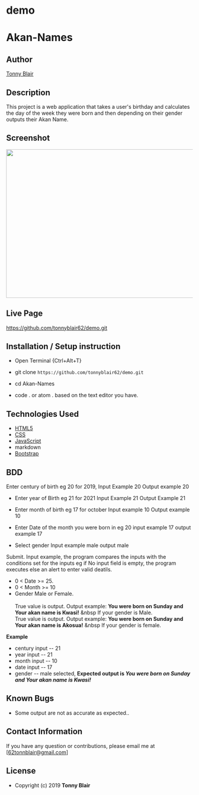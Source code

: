 # demo
# Akan-Names

## Author

[Tonny Blair](https://github.com/tonnyblair62/demo)

## Description

This project is a web application that takes a user's birthday and calculates the day of the week they were born and then depending on their gender outputs their Akan Name. 

## Screenshot
<img src="https://github.com/tonnyblair62/demo.git/images/screenshot.png" width="800px" height="400px">

## Live Page 
https://github.com/tonnyblair62/demo.git


## Installation / Setup instruction
* Open Terminal {Ctrl+Alt+T}

* git clone ```https://github.com/tonnyblair62/demo.git```

* cd Akan-Names

* code . or atom . based on the text editor you have.

## Technologies Used

* [HTML5](https://github.com/topics/html5)
* [CSS](https://github.com/topics/css3)
* [JavaScript](https://github.com/topics/javascript)
* markdown
* [Bootstrap](https://github.com/topics/bootstrap)

## BDD
Enter century of birth eg 20 for 2019,
     Input Example 20
     Output example 20

* Enter year of Birth eg 21 for 2021
     Input Example 21
     Output Example 21

* Enter month of birth eg 17 for october
    Input example 10
    Output example 10

* Enter Date of the month you were born in eg 20
    input example 17
    output example 17

* Select gender 
    Input example male
    output male

Submit.
Input example, the program compares the inputs with the conditions set for the inputs eg if No input field is empty, the program executes else an alert to enter valid deatils.
* 0 < Date >= 25.
* 0 < Month >= 10
* Gender Male or Female. <br/>  
True value is output. Output example: **You were born on Sunday and Your akan name is Kwasi!** &nbsp If your gender is Male.<br/>
True value is output. Output example: **You were born on Sunday and Your akan name is  Akosua!** &nbsp If your gender is female.  

**Example**
* century input -- 21
* year input   -- 21
* month input  -- 10
* date input -- 17
* gender -- male selected,
**Expected output is *You were born on Sunday and Your akan name is Kwasi!*** 

## Known Bugs
* Some output are not as accurate as expected..

## Contact Information 

If you have any question or contributions, please email me at [62tonnblair@gmail.com]

## License
* Copyright (c) 2019 **Tonny Blair**
